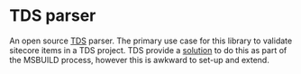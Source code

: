 TDS parser
==============

An open source [TDS](http://www.teamdevelopmentforsitecore.com) parser. The primary use case for this library to validate sitecore items in a TDS project. TDS provide a [solution](https://github.com/HedgehogDevelopment/tds-custom-validators) to do this as part of the MSBUILD process, however this is awkward to set-up and extend.